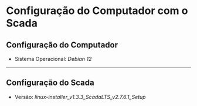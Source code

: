 # Configuração do Computador com o Scada

## Configuração do Computador

- Sistema Operacional: *Debian 12*

___

## Configuração do Scada

- Versão: *linux-installer_v1.3.3_ScadaLTS_v2.7.6.1_Setup*
